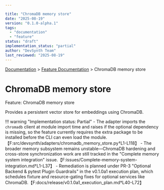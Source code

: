 ```yaml
---

title: "ChromaDB memory store"
date: "2025-08-19"
version: "0.1.0-alpha.1"
tags:
  - "documentation"
  - "feature"
status: "draft"
implementation_status: "partial"
author: "DevSynth Team"
last_reviewed: "2025-08-19"
---
```

<div class="breadcrumbs">
<a href="../index.md">Documentation</a> &gt; <a href="index.md">Feature Documentation</a> &gt; ChromaDB memory store
</div>

# ChromaDB memory store

Feature: ChromaDB memory store

Provides a persistent vector store for embeddings using ChromaDB.

!!! warning "Implementation status: Partial"
    - The adapter imports the `chromadb` client at module import time and raises if the optional dependency is missing, so the feature currently requires the extra package to be installed before the CLI can even load the module.【F:src/devsynth/adapters/chromadb_memory_store.py†L1-L118】
    - The broader memory subsystem remains unstable—ChromaDB hardening and cross-store synchronization work are still tracked in the "Complete memory system integration" issue.【F:issues/Complete-memory-system-integration.md†L1-L37】
    - Remediation is planned under PR-3 "Optional Backend & pytest Plugin Guardrails" in the v0.1.0a1 execution plan, which schedules fixture and resource-gating fixes for optional services like ChromaDB.【F:docs/release/v0.1.0a1_execution_plan.md†L40-L72】
